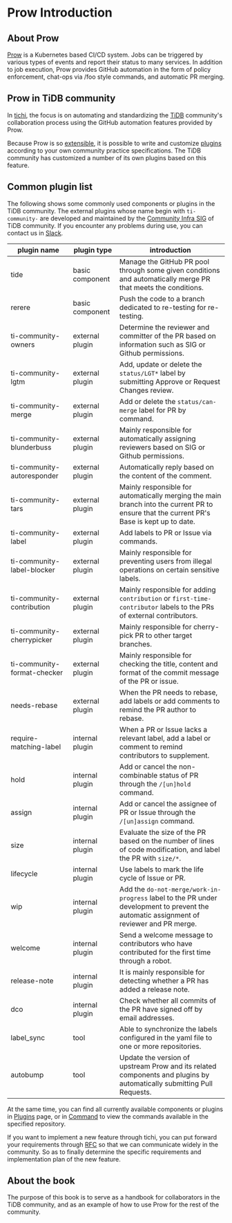# Prow Introduction

## About Prow

[Prow](https://github.com/kubernetes/test-infra/tree/master/prow) is a Kubernetes based CI/CD system. 
Jobs can be triggered by various types of events and report their status to many services. In addition to job execution, Prow provides GitHub automation in the form of policy enforcement, chat-ops via /foo style commands, and automatic PR merging.

## Prow in TiDB community

In [tichi](https://github.com/ti-community-infra/tichi), the focus is on automating and standardizing the [TiDB](https://github.com/pingcap/tidb) community's collaboration process using the GitHub automation features provided by Prow.

Because Prow is so [extensible](https://github.com/kubernetes/test-infra/tree/master/prow/plugins), it is possible to write and customize [plugins](https://github.com/ti-community-infra/tichi/tree/master/internal/pkg/externalplugins) according to your own community practice specifications.
The TiDB community has customized a number of its own plugins based on this feature.

## Common plugin list

The following shows some commonly used components or plugins in the TiDB community. The external plugins whose name begin with `ti-community-` are developed and maintained by the [Community Infra SIG](https://developer.tidb.io/SIG/community-infra) of TiDB community. If you encounter any problems during use, you can contact us in [Slack](https://slack.tidb.io/invite?team=tidb-community&channel=sig-community-infra&ref=github).

| plugin name                 | plugin type     | introduction                                                                                                                                                |
|-----------------------------|-----------------|-------------------------------------------------------------------------------------------------------------------------------------------------------------|
| tide                        | basic component | Manage the GitHub PR pool through some given conditions and automatically merge PR that meets the conditions.                                               |
| rerere                      | basic component | Push the code to a branch dedicated to re-testing for re-testing.                                                                                           |
| ti-community-owners         | external plugin | Determine the reviewer and committer of the PR based on information such as SIG or Github permissions.                                                      |
| ti-community-lgtm           | external plugin | Add, update or delete the `status/LGT*` label by submitting Approve or Request Changes review.                                                              |
| ti-community-merge          | external plugin | Add or delete the `status/can-merge` label for PR by command.                                                                                               |
| ti-community-blunderbuss    | external plugin | Mainly responsible for automatically assigning reviewers based on SIG or Github permissions.                                                                |
| ti-community-autoresponder  | external plugin | Automatically reply based on the content of the comment.                                                                                                    |
| ti-community-tars           | external plugin | Mainly responsible for automatically merging the main branch into the current PR to ensure that the current PR's Base is kept up to date.                   |
| ti-community-label          | external plugin | Add labels to PR or Issue via commands.                                                                                                                     |
| ti-community-label-blocker  | external plugin | Mainly responsible for preventing users from illegal operations on certain sensitive labels.                                                                |
| ti-community-contribution   | external plugin | Mainly responsible for adding `contribution` or `first-time-contributor` labels to the PRs of external contributors.                                        |
| ti-community-cherrypicker   | external plugin | Mainly responsible for cherry-pick PR to other target branches.                                                                                             |
| ti-community-format-checker | external plugin | Mainly responsible for checking the title, content and format of the commit message of the PR or issue.                                                     |
| needs-rebase                | external plugin | When the PR needs to rebase, add labels or add comments to remind the PR author to rebase.                                                                  |
| require-matching-label      | internal plugin | When a PR or Issue lacks a relevant label, add a label or comment to remind contributors to supplement.                                                     |
| hold                        | internal plugin | Add or cancel the non-combinable status of PR through the `/[un]hold` command.                                                                              |
| assign                      | internal plugin | Add or cancel the assignee of PR or Issue through the `/[un]assign` command.                                                                                |
| size                        | internal plugin | Evaluate the size of the PR based on the number of lines of code modification, and label the PR with `size/*`.                                              |
| lifecycle                   | internal plugin | Use labels to mark the life cycle of Issue or PR.                                                                                                           |
| wip                         | internal plugin | Add the `do-not-merge/work-in-progress` label to the PR under development to prevent the automatic assignment of reviewer and PR merge.                     |
| welcome                     | internal plugin | Send a welcome message to contributors who have contributed for the first time through a robot.                                                             |
| release-note                | internal plugin | It is mainly responsible for detecting whether a PR has added a release note.                                                                               |
| dco                         | internal plugin | Check whether all commits of the PR have signed off by email addresses.                                                                                     |
| label_sync                  | tool            | Able to synchronize the labels configured in the yaml file to one or more repositories.                                                                     |
| autobump                    | tool            | Update the version of upstream Prow and its related components and plugins by automatically submitting Pull Requests.                                       |

At the same time, you can find all currently available components or plugins in [Plugins](https://prow.tidb.io/plugins) page, or in [Command](https://prow.tidb.io/command-help) to view the commands available in the specified repository.

If you want to implement a new feature through tichi, you can put forward your requirements through [RFC](https://github.com/ti-community-infra/rfcs) so that we can communicate widely in the community. So as to finally determine the specific requirements and implementation plan of the new feature.

## About the book

The purpose of this book is to serve as a handbook for collaborators in the TiDB community, and as an example of how to use Prow for the rest of the community.

